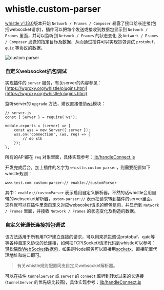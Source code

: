 # whistle.custom-parser
[whistle v1.13.0](https://wproxy.org/whistle/update.html)版本开始 `Network / Frames / Composer` 暴露了接口给长连接(包括websocket请求)，插件可以把每个发送或接收到数据包显示到 `Network / Frames` 里面，并可以监听到 `Network / Frames` 的状态变化 及  `Network / Frames / Composer` 发送的指定目标及数据，从而通过插件可以实现抓包调试 `protobuf`、`quic` 等协议的数据。

![custom parser](https://user-images.githubusercontent.com/11450939/47965886-5705ba00-e087-11e8-99d4-a85b3aa9daea.gif)

### 自定义websocket抓包调试
实现插件的 `server` 服务，有关server的内容参见：[https://wproxy.org/whistle/plugins.html](https://wproxy.org/whistle/plugins.html)

监听server的 `upgrade` 方法，建议直接借助[ws](https://github.com/websockets/ws)模块：

```
// server.js
const { Server } = require('ws');

module.exports = (server) => {
	const wss = new Server({ server });
	wss.on('connection', (ws, req) => {
		// do sth
	});
};

```
所有的API都在 `req` 对象里面，具体实现参考：[lib/handleConnect.js](https://github.com/whistle-plugins/whistle.custom-parser/blob/master/lib/handleConnect.js)

开发完成后台，加上插件的名字为 `whistle.custom-parser`，则需要配置如下whistle规则：
```
www.test.com custom-parser:// enable://customParser
```
其中：`enable://customParser` 表示启用自定义解析器，不然的话whistle会用自带的webscoket解析器，`ustom-parser://` 表示把请求转到插件的server里面，这样就可以在插件里面自定义对应webscoket请求的解包组包，并显示到 `Network / Frames` 里面，并接收 `Network / Frames` 的状态变化及构造的数据。

### 自定义普通长连接抓包调试
该方法适用于所有用TCP建立连接的请求，可以用来抓包调试protobuf、quic等等各种自定义协议的长连接，如何把TCP(Socket)请求代码到whistle可以参考：[轻松篡改WebSocket数据包](https://juejin.cn/post/6844903638561734669)，如果是Node服务可以直接用[socketx](https://github.com/avwo/socketx)，直接配置代理地址和端口即可。

> 有关whistle规则配置同支自定义websocket解析器。

可以在插件 `tunnelServer` 或 `server` 的 `connect` 监听到转发过来的长连接(`tunnelServer` 的优先级比较高)，具体实现参考：[lib/handleConnect.js](https://github.com/whistle-plugins/whistle.custom-parser/blob/master/lib/handleConnect.js)
